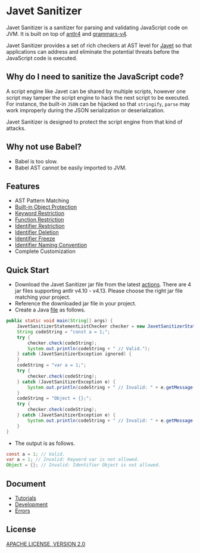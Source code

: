 # Javet Sanitizer

Javet Sanitizer is a sanitizer for parsing and validating JavaScript code on JVM. It is built on top of [antlr4](https://github.com/antlr/antlr4) and [grammars-v4](https://github.com/antlr/grammars-v4).

Javet Sanitizer provides a set of rich checkers at AST level for [Javet](https://github.com/caoccao/Javet) so that applications can address and eliminate the potential threats before the JavaScript code is executed.

## Why do I need to sanitize the JavaScript code?

A script engine like Javet can be shared by multiple scripts, however one script may tamper the script engine to hack the next script to be executed. For instance, the built-in `JSON` can be hijacked so that `stringify`, `parse` may work improperly during the JSON serialization or deserialization.

Javet Sanitizer is designed to protect the script engine from that kind of attacks.

## Why not use Babel?

- Babel is too slow.
- Babel AST cannot be easily imported to JVM.

## Features

- AST Pattern Matching
- [Built-in Object Protection](docs/features/built_in_object_protection.md)
- [Keyword Restriction](docs/features/keyword_restriction.md)
- [Function Restriction](docs/features/function_restriction.md)
- [Identifier Restriction](docs/features/identifier_restriction.md)
- [Identifier Deletion](docs/features/identifier_deletion.md)
- [Identifier Freeze](docs/features/identifier_freeze.md)
- [Identifier Naming Convention](docs/features/identifier_naming_convention.md)
- Complete Customization

## Quick Start

- Download the Javet Sanitizer jar file from the latest [actions](https://github.com/caoccao/JavetSanitizer/actions). There are 4 jar files supporting antlr v4.10 - v4.13. Please choose the right jar file matching your project.
- Reference the downloaded jar file in your project.
- Create a Java [file](src/test/java/com/caoccao/javet/sanitizer/tutorials/TutorialQuickStart.java) as follows.

```java
public static void main(String[] args) {
    JavetSanitizerStatementListChecker checker = new JavetSanitizerStatementListChecker();
    String codeString = "const a = 1;";
    try {
        checker.check(codeString);
        System.out.println(codeString + " // Valid.");
    } catch (JavetSanitizerException ignored) {
    }
    codeString = "var a = 1;";
    try {
        checker.check(codeString);
    } catch (JavetSanitizerException e) {
        System.out.println(codeString + " // Invalid: " + e.getMessage());
    }
    codeString = "Object = {};";
    try {
        checker.check(codeString);
    } catch (JavetSanitizerException e) {
        System.out.println(codeString + " // Invalid: " + e.getMessage());
    }
}
```

- The output is as follows.

```java
const a = 1; // Valid.
var a = 1; // Invalid: Keyword var is not allowed.
Object = {}; // Invalid: Identifier Object is not allowed.
```

## Document

- [Tutorials](docs/tutorials/)
- [Development](docs/development.md)
- [Errors](docs/errors.md)

## License

[APACHE LICENSE, VERSION 2.0](blob/main/LICENSE)
